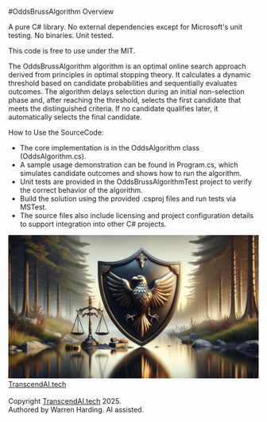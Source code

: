 
#OddsBrussAlgorithm Overview

A pure C# library. No external dependencies except for Microsoft's unit testing. No binaries. Unit tested.

This code is free to use under the MIT.

The OddsBrussAlgorithm algorithm is an optimal online search approach derived from principles in optimal stopping theory. It calculates a dynamic threshold based on candidate probabilities and sequentially evaluates outcomes. The algorithm delays selection during an initial non-selection phase and, after reaching the threshold, selects the first candidate that meets the distinguished criteria. If no candidate qualifies later, it automatically selects the final candidate.

How to Use the SourceCode:
- The core implementation is in the OddsAlgorithm class (OddsAlgorithm.cs).
- A sample usage demonstration can be found in Program.cs, which simulates candidate outcomes and shows how to run the algorithm.
- Unit tests are provided in the OddsBrussAlgorithmTest project to verify the correct behavior of the algorithm.
- Build the solution using the provided .csproj files and run tests via MSTest.
- The source files also include licensing and project configuration details to support integration into other C# projects.

![AI Image](aiimage.jpg)
[TranscendAI.tech](https://TranscendAI.tech)<br>
<br>
Copyright [TranscendAI.tech](https://TranscendAI.tech) 2025.</br>
Authored by Warren Harding. AI assisted.
